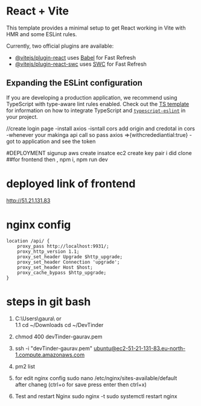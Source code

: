 # React + Vite

This template provides a minimal setup to get React working in Vite with HMR and some ESLint rules.

Currently, two official plugins are available:

- [@vitejs/plugin-react](https://github.com/vitejs/vite-plugin-react/blob/main/packages/plugin-react) uses [Babel](https://babeljs.io/) for Fast Refresh
- [@vitejs/plugin-react-swc](https://github.com/vitejs/vite-plugin-react/blob/main/packages/plugin-react-swc) uses [SWC](https://swc.rs/) for Fast Refresh

## Expanding the ESLint configuration

If you are developing a production application, we recommend using TypeScript with type-aware lint rules enabled. Check out the [TS template](https://github.com/vitejs/vite/tree/main/packages/create-vite/template-react-ts) for information on how to integrate TypeScript and [`typescript-eslint`](https://typescript-eslint.io) in your project.


//create login page
-install axios
-isntall cors
add origin and credotal in cors
-whenever your makinga api call so pass axios =>{withcredediantial:true}
-got to application and see the token


#DEPLOYMENT
sigunup aws
create insatce ec2
create key pair
i did clone
  ##for frontend
then , npm i, npm run dev

# deployed link of frontend
http://51.21.131.83
# nginx config
    location /api/ {
        proxy_pass http://localhost:9931/;
        proxy_http_version 1.1;
        proxy_set_header Upgrade $http_upgrade;
        proxy_set_header Connection 'upgrade';
        proxy_set_header Host $host;
        proxy_cache_bypass $http_upgrade;
    }

# steps in git bash 
1. C:\Users\gaura\ or  
1.1  cd ~/Downloads
cd ~/DevTinder


2. chmod 400 devTinder-gaurav.pem
3. ssh -i "devTinder-gaurav.pem" ubuntu@ec2-51-21-131-83.eu-north-1.compute.amazonaws.com
4. pm2 list    
5. for edit nginx config
  sudo nano /etc/nginx/sites-available/default    
  after chaneg (ctrl+o for save press enter then ctrl+x)
6. Test and restart Nginx 
sudo nginx -t
sudo systemctl restart nginx 
